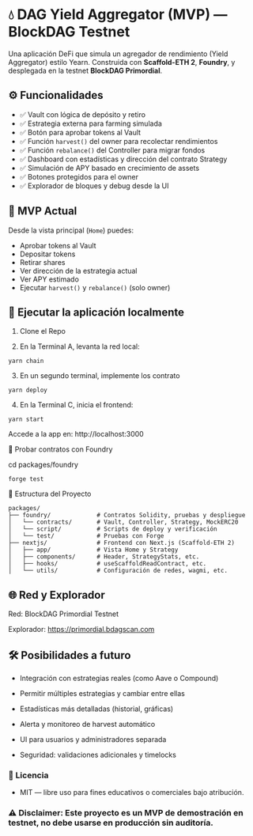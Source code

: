 # 💧 DAG Yield Aggregator (MVP) — BlockDAG Testnet

Una aplicación DeFi que simula un agregador de rendimiento (Yield Aggregator) estilo Yearn. Construida con **Scaffold-ETH 2**, **Foundry**, y desplegada en la testnet **BlockDAG Primordial**.


## ⚙️ Funcionalidades

- ✅ Vault con lógica de depósito y retiro
- ✅ Estrategia externa para farming simulada
- ✅ Botón para aprobar tokens al Vault
- ✅ Función `harvest()` del owner para recolectar rendimientos
- ✅ Función `rebalance()` del Controller para migrar fondos
- ✅ Dashboard con estadísticas y dirección del contrato Strategy
- ✅ Simulación de APY basado en crecimiento de assets
- ✅ Botones protegidos para el owner
- ✅ Explorador de bloques y debug desde la UI

## 🧪 MVP Actual

Desde la vista principal (`Home`) puedes:

- Aprobar tokens al Vault
- Depositar tokens
- Retirar shares
- Ver dirección de la estrategia actual
- Ver APY estimado
- Ejecutar `harvest()` y `rebalance()` (solo owner)

## 🚀 Ejecutar la aplicación localmente

1. Clone el Repo

2. En la Terminal A, levanta la red local:

```
yarn chain
```
3. En un segundo terminal, implemente los contrato
```
yarn deploy
```

4. En la Terminal C, inicia el frontend:
```
yarn start
```
Accede a la app en: http://localhost:3000

🧪 Probar contratos con Foundry

cd packages/foundry
```
forge test
```
🧾 Estructura del Proyecto

```
packages/
├── foundry/             # Contratos Solidity, pruebas y despliegue
│   └── contracts/       # Vault, Controller, Strategy, MockERC20
│   └── script/          # Scripts de deploy y verificación
│   └── test/            # Pruebas con Forge
├── nextjs/              # Frontend con Next.js (Scaffold-ETH 2)
│   ├── app/             # Vista Home y Strategy
│   ├── components/      # Header, StrategyStats, etc.
│   ├── hooks/           # useScaffoldReadContract, etc.
│   └── utils/           # Configuración de redes, wagmi, etc.
```


## 🌐 Red y Explorador
Red: BlockDAG Primordial Testnet

Explorador: https://primordial.bdagscan.com

## 🛠 Posibilidades a futuro
- Integración con estrategias reales (como Aave o Compound)

- Permitir múltiples estrategias y cambiar entre ellas

- Estadísticas más detalladas (historial, gráficas)

- Alerta y monitoreo de harvest automático

- UI para usuarios y administradores separada

 - Seguridad: validaciones adicionales y timelocks


### 📄 Licencia
- MIT — libre uso para fines educativos o comerciales bajo atribución.

### ⚠️ Disclaimer: Este proyecto es un MVP de demostración en testnet, no debe usarse en producción sin auditoría.
